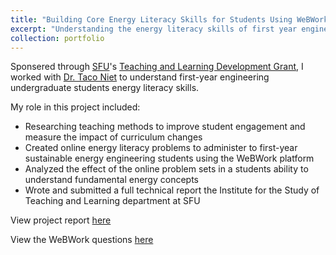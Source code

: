 ```yaml
---
title: "Building Core Energy Literacy Skills for Students Using WeBWork Problem Sets"
excerpt: "Understanding the energy literacy skills of first year engineering undergraduate students through the implementation of open-source energy system problem sets<br/>"
collection: portfolio
---
```


Sponsered through [SFU](https://www.sfu.ca/)'s 
[Teaching and Learning Development Grant](https://www.sfu.ca/istld/faculty/programs/tldg.html), 
I worked with [Dr. Taco Niet](https://www.linkedin.com/in/taco-niet/) to 
understand first-year engineering undergraduate students energy literacy skills. 

My role in this project included: 
* Researching teaching methods to improve student engagement and measure the 
impact of curriculum changes 
* Created online energy literacy problems to administer to first-year sustainable 
energy engineering students using the WeBWork platform 
* Analyzed the effect of the online problem sets in a students ability to 
understand fundamental energy concepts
* Wrote and submitted a full technical report the Institute for the Study of 
Teaching and Learning department at SFU

View project report [here](http://trevorb1.github.io/files/TLDG-Final-Report.pdf)

View the WeBWork questions [here](https://github.com/openwebwork/webwork-open-problem-library/pull/909)


